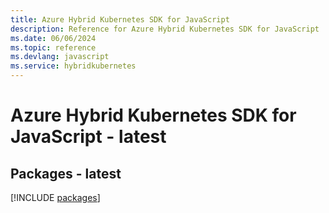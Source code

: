 ```yaml
---
title: Azure Hybrid Kubernetes SDK for JavaScript
description: Reference for Azure Hybrid Kubernetes SDK for JavaScript
ms.date: 06/06/2024
ms.topic: reference
ms.devlang: javascript
ms.service: hybridkubernetes
---
```

# Azure Hybrid Kubernetes SDK for JavaScript - latest
## Packages - latest
[!INCLUDE [packages](hybrid-kubernetes-index.md)]